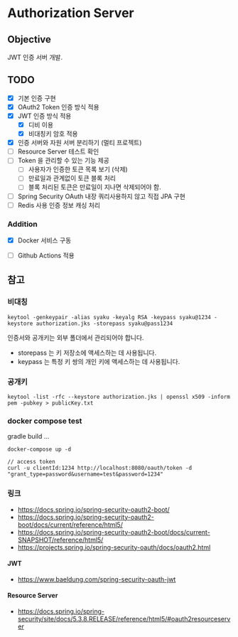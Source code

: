 # Authorization Server

## Objective

JWT 인증 서버 개발.

## TODO

- [x] 기본 인증 구현
- [x] OAuth2 Token 인증 방식 적용
- [x] JWT 인증 방식 적용
    - [x] 디비 이용
    - [x] 비대칭키 암호 적용
- [x] 인증 서버와 자원 서버 분리하기 (멀티 프로젝트)
- [ ] Resource Server 테스트 확인
- [ ] Token 을 관리할 수 있는 기능 제공
    - [ ] 사용자가 인증한 토큰 목록 보기 (삭제)
    - [ ] 만료일과 관계없이 토큰 블록 처리
    - [ ] 블록 처리된 토큰은 만료일이 지나면 삭제되어야 함.
- [ ] Spring Security OAuth 내장 쿼리사용하지 않고 직접 JPA 구현
- [ ] Redis 사용 인증 정보 캐싱 처리

### Addition

- [x] Docker 서비스 구동
- [ ] Github Actions 적용


## 참고

### 비대칭

```
keytool -genkeypair -alias syaku -keyalg RSA -keypass syaku@1234 -keystore authorization.jks -storepass syaku@pass1234
```

인증서와 공개키는 외부 폴더에서 관리되어야 합니다.

- storepass 는 키 저장소에 액세스하는 데 사용됩니다.
- keypass 는 특정 키 쌍의 개인 키에 액세스하는 데 사용됩니다.

### 공개키

```
keytool -list -rfc --keystore authorization.jks | openssl x509 -inform pem -pubkey > publicKey.txt
```

### docker compose test

gradle build ...

```
docker-compose up -d

// access token
curl -u clientId:1234 http://localhost:8080/oauth/token -d  "grant_type=password&username=test&password=1234"

```


### 링크

- https://docs.spring.io/spring-security-oauth2-boot/
- https://docs.spring.io/spring-security-oauth2-boot/docs/current/reference/html5/
- https://docs.spring.io/spring-security-oauth2-boot/docs/current-SNAPSHOT/reference/html5/
- https://projects.spring.io/spring-security-oauth/docs/oauth2.html

#### JWT
- https://www.baeldung.com/spring-security-oauth-jwt

#### Resource Server
- https://docs.spring.io/spring-security/site/docs/5.3.8.RELEASE/reference/html5/#oauth2resourceserver